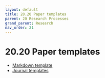 ```yaml
---
layout: default
title: 20.20 Paper templates
parent: 20 Research Processes
grand_parent: Research
nav_order: 21
---
```


# 20.20 Paper templates

- [Markdown template](https://github.com/digital-work-lab/paper-template)
- [Journal templates](https://github.com/digital-work-lab/templates) 
